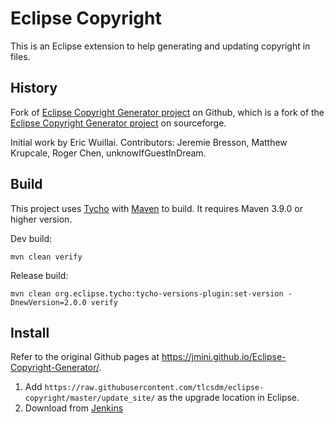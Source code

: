 # Eclipse Copyright

This is an Eclipse extension to help generating and updating copyright in files.

## History

Fork of [Eclipse Copyright Generator project](https://github.com/jmini/Eclipse-Copyright-Generator) on Github, which is a fork of the [Eclipse Copyright Generator project](http://sourceforge.net/projects/eclipsecopyrigh/) on sourceforge.

Initial work by Eric Wuillai. Contributors: Jeremie Bresson, Matthew Krupcale, Roger Chen, unknowIfGuestInDream.

## Build

This project uses [Tycho](https://github.com/eclipse-tycho/tycho) with [Maven](https://maven.apache.org/) to build. It requires Maven 3.9.0 or higher version.

Dev build:

```
mvn clean verify
```

Release build:

```
mvn clean org.eclipse.tycho:tycho-versions-plugin:set-version -DnewVersion=2.0.0 verify
```

## Install

Refer to the original Github pages at https://jmini.github.io/Eclipse-Copyright-Generator/.

1. Add `https://raw.githubusercontent.com/tlcsdm/eclipse-copyright/master/update_site/` as the upgrade location in Eclipse.
2. Download from [Jenkins](https://jenkins.tlcsdm.com/job/eclipse-plugin/job/eclipse-copyright)

